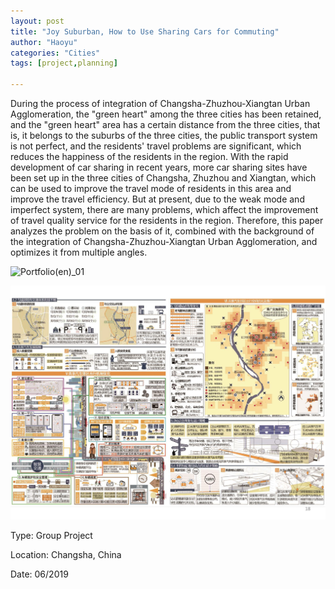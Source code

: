 ```yaml
---
layout: post
title: "Joy Suburban, How to Use Sharing Cars for Commuting"
author: "Haoyu"
categories: "Cities" 
tags: [project,planning]

---
```


During the process of integration of Changsha-Zhuzhou-Xiangtan Urban Agglomeration, the "green heart" among the three cities has been retained, and the "green heart" area has a certain distance from the three cities, that is, it belongs to the suburbs of the three cities, the public transport system is not perfect, and the residents' travel problems are significant, which reduces the happiness of the residents in the region. With the rapid development of car sharing in recent years, more car sharing sites have been set up in the three cities of Changsha, Zhuzhou and Xiangtan, which can be used to improve the travel mode of residents in this area and improve the travel efficiency. But at present, due to the weak mode and imperfect system, there are many problems, which affect the improvement of travel quality service for the residents in the region. Therefore, this paper analyzes the problem on the basis of it, combined with the background of the integration of Changsha-Zhuzhou-Xiangtan Urban Agglomeration, and optimizes it from multiple angles.

![Portfolio(en)_01](../assets/img/Portfolio(en)_01-1618236869749.jpg)

![02](../assets/img/02.jpg)

Type: Group Project

Location: Changsha, China

Date: 06/2019